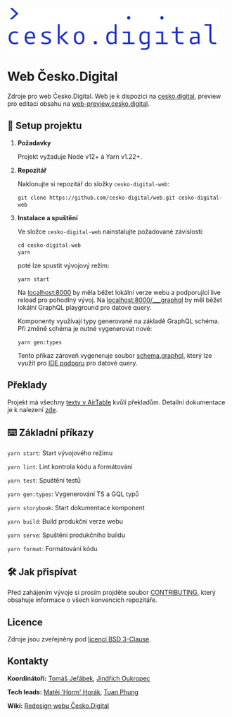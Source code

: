 ![cesko.digital](cesko-digital_logo.png)

# Web Česko.Digital

Zdroje pro web Česko.Digital. Web je k dispozici na [cesko.digital](https://cesko.digital), preview pro editaci obsahu na [web-preview.cesko.digital](https://web-preview.cesko.digital).

## 🚀 Setup projektu

1.  **Požadavky**

    Projekt vyžaduje Node v12+ a Yarn v1.22+.

1.  **Repozitář**

    Naklonujte si repozitář do složky `cesko-digital-web`:

    ```shell script
    git clone https://github.com/cesko-digital/web.git cesko-digital-web
    ```

1.  **Instalace a spuštění**

    Ve složce `cesko-digital-web` nainstalujte požadované závislosti:

    ```shell script
    cd cesko-digital-web
    yarn
    ```

    poté lze spustit vývojový režim:

    ```shell script
    yarn start
    ```

    Na [localhost:8000](http://localhost:8000) by měla běžet lokální verze webu a podporující live reload pro pohodlný vývoj.
    Na [localhost:8000/___graphql](http://localhost:8000/___graphql) by měl běžet lokální GraphQL playground pro datové query.
    
    Komponenty využívají typy generované na základě GraphQL schéma. Při změně schéma je nutné vygenerovat nové:

    ```shell script
    yarn gen:types
    ```
    
    Tento příkaz zároveň vygeneruje soubor [schema.graphql](./schema.graphql), který lze využít pro [IDE podporu](https://plugins.jetbrains.com/plugin/8097-js-graphql) pro datové query. 

## Překlady

Projekt má všechny [texty v AirTable](https://airtable.com/shraCQhMJdGUu1xhk) kvůli překladům. Detailní dokumentace je k nalezení [zde](docs/translations.md).

## ⌨️ Základní příkazy

`yarn start`: Start vývojového režimu

`yarn lint`: Lint kontrola kódu a formátování

`yarn test`: Spuštění testů

`yarn gen:types`: Vygenerování TS a GQL typů

`yarn storybook`: Start dokumentace komponent

`yarn build`: Build produkční verze webu

`yarn serve`: Spuštění produkčního buildu

`yarn format`: Formátování kódu

## 🛠 Jak přispívat

Před zahájením vývoje si prosím projděte soubor [CONTRIBUTING](CONTRIBUTING.md), který obsahuje informace o všech konvencích repozitáře.

## Licence

Zdroje jsou zveřejněny pod [licencí BSD 3-Clause](LICENSE).

## Kontakty

**Koordinátoři:** [Tomáš Jeřábek](https://github.com/tjerabek), [Jindřich Oukropec](https://github.com/miiila)

**Tech leads:** [Matěj 'Horm' Horák](https://github.com/HormCodes), [Tuan Phung](https://github.com/tuanphungcz)

**Wiki:** [Redesign webu Česko.Digital](https://wiki.cesko.digital/pages/viewpage.action?pageId=1574868)
